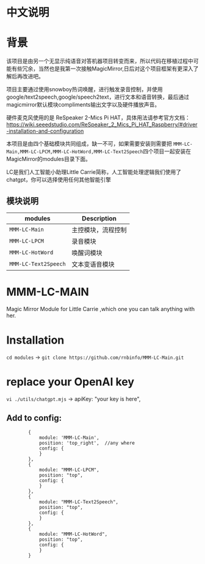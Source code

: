 # 中文说明

# 背景
该项目是由另一个无显示纯语音对答机器项目转变而来，所以代码在移植过程中可能有些冗余，当然也是我第一次接触MagicMirror,日后对这个项目框架有更深入了解后再改进吧。

项目主要通过使用snowboy热词唤醒，进行触发录音控制，并使用google/text2speech,google/speech2text，进行文本和语音转换，最后通过magicmirror默认模块compliments输出文字以及硬件播放声音。

硬件麦克风使用的是 ReSpeaker 2-Mics Pi HAT，具体用法请参考官方文档：https://wiki.seeedstudio.com/ReSpeaker_2_Mics_Pi_HAT_Raspberry/#driver-installation-and-configuration

本项目是由四个基础模块共同组成，缺一不可，如果需要安装则需要把
`MMM-LC-Main,MMM-LC-LPCM,MMM-LC-HotWord,MMM-LC-Text2Speech`四个项目一起安装在MagicMirror的modules目录下面。

LC是我们人工智能小助理Little Carrie简称，人工智能处理逻辑我们使用了chatgpt，你可以选择使用任何其他智能引擎

## 模块说明

| modules          | Description
|----------------- |-----------
| `MMM-LC-Main`        | 主控模块，流程控制
| `MMM-LC-LPCM`        | 录音模块
| `MMM-LC-HotWord`     | 唤醒词模块
| `MMM-LC-Text2Speech` | 文本变语音模块


# MMM-LC-MAIN
Magic Mirror Module for Little Carrie ,which one you can talk anything with her.

# Installation
`cd modules` -> `git clone https://github.com/rnbinfo/MMM-LC-Main.git`

# replace your OpenAI key
`vi ./utils/chatgpt.mjs` -> apiKey: "your key is here",

## Add to config:
```
		{
			module: 'MMM-LC-Main',
			position: 'top_right',  //any where
			config: {
			}
		},
		{
			module: "MMM-LC-LPCM",
			position: "top",
			config: {
			}
		},
		{
			module: "MMM-LC-Text2Speech",
			position: "top",
			config: {
			}
		},
		{
			module: "MMM-LC-HotWord",
			position: "top",
			config: {
			}
		}
``` 

